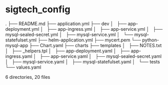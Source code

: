 # sigtech_config

.
├── README.md
├── application.yml
├── dev
│   ├── app-deployment.yml
│   ├── app-ingress.yml
│   ├── app-service.yml
│   ├── mysql-sealed-secret.yml
│   ├── mysql-service.yml
│   └── mysql-statefulset.yml
├── helm-application.yml
├── mycert.pem
└── python-mysql-app
    ├── Chart.yaml
    ├── charts
    ├── templates
    │   ├── NOTES.txt
    │   ├── _helpers.tpl
    │   ├── app-deployment.yaml
    │   ├── app-ingress.yaml
    │   ├── app-service.yaml
    │   ├── mysql-sealed-secret.yaml
    │   ├── mysql-service.yaml
    │   ├── mysql-statefulset.yaml
    │   └── tests
    └── values.yaml

6 directories, 20 files


